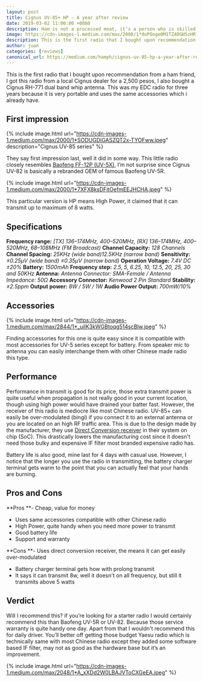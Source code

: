 ```yaml
---
layout: post
title: Cignus UV-85+ HP — A year after review
date: 2019-03-02 11:00:00 +0800
description: Ham is not a processed meat, it’s a person who is skilled in the Amateur Radio.
image: https://cdn-images-1.medium.com/max/2000/1*doPOoge0M1TZ4DGH5zHR7Q.png
description: This is the first radio that I bought upon recommendation from a ham friend, I got this radio from a local Cignus dealer for a 2,500 pesos.
author: juan
categories: [reviews]
canonical_url: https://medium.com/hamph/cignus-uv-85-hp-a-year-after-review-e67ad6d47e8b
---
```


This is the first radio that I bought upon recommendation from a ham friend, I got this radio from a local Cignus dealer for a 2,500 pesos, I also bought a Cignus RH-771 dual band whip antenna. This was my EDC radio for three years because it is very portable and uses the same accessories which i already have.

## First impression

{% include image.html url="https://cdn-images-1.medium.com/max/2000/1*SODUGDiGASZQT2x-TYOFww.jpeg" description="Cignus UV-85 series" %}

They say first impression last, well it did in some way. This little radio closely resembles [Baofeng FF-12P (UV-5X)](https://hamgear.wordpress.com/2015/03/17/review-baofeng-ff-12p-uv-5x/), I’m not surprise since Cignus UV-82 is basically a rebranded OEM of famous Baofeng UV-5R.

{% include image.html url="https://cdn-images-1.medium.com/max/2000/1*7XFX8ksDFitOefmEEJHCHA.jpeg" %}

This particular version is HP means High Power, it claimed that it can transmit up to maximum of 8 watts.

## Specifications

**Frequency range:** *[TX] 136–174MHz, 400–520MHz, [RX] 136–174MHz, 400–520MHz, 68–108MHz (FM Broadcast)*
**Channel Capacity:** *128 Channels*
**Channel Spacing:** *25KHz (wide band)12.5KHz (narrow band)*
**Sensitivity:** *≤0.25μV (wide band) ≤0.35μV (narrow band)*
**Operation Voltage:** *7.4V DC ±20%*
**Battery:** *1500mAh*
**Frequency step:** *2.5, 5, 6.25, 10, 12.5, 20, 25, 30 and 50KHz*
**Antenna:** *Antenna Connector: SMA-Female / Antenna Impedance: 50Ω*
**Accessory Connector:** *Kenwood 2 Pin Standard*
**Stability:** *±2.5ppm*
**Output power:** *8W / 5W / 1W*
**Audio Power Output:** *700mW/10%*

## Accessories

{% include image.html url="https://cdn-images-1.medium.com/max/2844/1*_uiIK3kWGBtoqg514scBlw.jpeg" %}

Finding accessories for this one is quite easy since it is compatible with most accessories for UV-5 series except for battery. From speaker mic to antenna you can easily interchange them with other Chinese made radio this type.

## Performance

Performance in transmit is good for its price, those extra transmit power is quite useful when propagation is not really good in your current location, though using high power would have drained your batter fast. However, the receiver of this radio is mediocre like most Chinese radio. UV-85+ can easily be over-modulated (bingi) if you connect it to an external antenna or you are located on an high RF traffic area. This is due to the design made by the manufacturer, they use [Direct Conversion receiver](/blogs/superheterodyne-vs-direct-conversion.html) in their system on chip (SoC). This drastically lowers the manufacturing cost since it doesn't need those bulky and expensive IF filter most branded expensive radio has.

Battery life is also good, mine last for 4 days with casual use. However, I notice that the longer you use the radio in transmitting, the battery charger terminal gets warm to the point that you can actually feel that your hands are burning.

## Pros and Cons

**Pros
**- Cheap, value for money
- Uses same accessories compatible with other Chinese radio
- High Power, quite handy when you need more power to transmit
- Good battery life
- Support and warranty

**Cons
**- Uses direct conversion receiver, the means it can get easily over-modulated
- Battery charger terminal gets how with prolong transmit
- It says it can transmit 8w, well it doesn't on all frequency, but still it transmits above 5 watts

## Verdict

Will I recommend this? if you’re looking for a starter radio I would certainly recommend this than Baofeng UV-5R or UV-82. Because those service warranty is quite handy one day. Apart from that I wouldn't recommend this for daily driver. You’ll better off getting those budget Yaesu radio which is technically same with most Chinese radio except they added some software based IF filter, may not as good as the hardware base but it’s an improvement.

{% include image.html url="https://cdn-images-1.medium.com/max/2048/1*A_xXDd2W0LBAJVToCXGeEA.jpeg" %}

